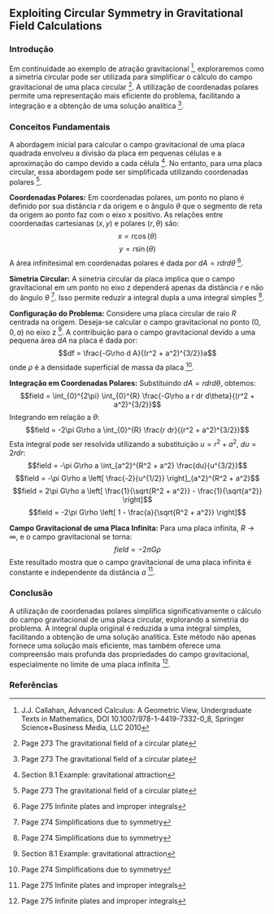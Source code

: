 ## Exploiting Circular Symmetry in Gravitational Field Calculations

### Introdução
Em continuidade ao exemplo de atração gravitacional [^1], exploraremos como a simetria circular pode ser utilizada para simplificar o cálculo do campo gravitacional de uma placa circular [^23]. A utilização de coordenadas polares permite uma representação mais eficiente do problema, facilitando a integração e a obtenção de uma solução analítica [^23].

### Conceitos Fundamentais
A abordagem inicial para calcular o campo gravitacional de uma placa quadrada envolveu a divisão da placa em pequenas células e a aproximação do campo devido a cada célula [^2]. No entanto, para uma placa circular, essa abordagem pode ser simplificada utilizando coordenadas polares [^23].

**Coordenadas Polares:** Em coordenadas polares, um ponto no plano é definido por sua distância $r$ da origem e o ângulo $\theta$ que o segmento de reta da origem ao ponto faz com o eixo x positivo. As relações entre coordenadas cartesianas $(x, y)$ e polares $(r, \theta)$ são:
$$x = r\cos(\theta)$$
$$y = r\sin(\theta)$$
A área infinitesimal em coordenadas polares é dada por $dA = r dr d\theta$ [^25].

**Simetria Circular:** A simetria circular da placa implica que o campo gravitacional em um ponto no eixo z dependerá apenas da distância $r$ e não do ângulo $\theta$ [^24]. Isso permite reduzir a integral dupla a uma integral simples [^24].

**Configuração do Problema:** Considere uma placa circular de raio $R$ centrada na origem. Deseja-se calcular o campo gravitacional no ponto $(0, 0, a)$ no eixo z [^2]. A contribuição para o campo gravitacional devido a uma pequena área $dA$ na placa é dada por:
$$df = \frac{-G\rho d A}{(r^2 + a^2)^{3/2}}a$$
onde $\rho$ é a densidade superficial de massa da placa [^24].

**Integração em Coordenadas Polares:** Substituindo $dA = r dr d\theta$, obtemos:
$$field = \int_{0}^{2\pi} \int_{0}^{R} \frac{-G\rho a r dr d\theta}{(r^2 + a^2)^{3/2}}$$
Integrando em relação a $\theta$:
$$field = -2\pi G\rho a \int_{0}^{R} \frac{r dr}{(r^2 + a^2)^{3/2}}$$
Esta integral pode ser resolvida utilizando a substituição $u = r^2 + a^2$, $du = 2r dr$:
$$field = -\pi G\rho a \int_{a^2}^{R^2 + a^2} \frac{du}{u^{3/2}}$$
$$field = -\pi G\rho a \left[ \frac{-2}{u^{1/2}} \right]_{a^2}^{R^2 + a^2}$$
$$field = 2\pi G\rho a \left[ \frac{1}{\sqrt{R^2 + a^2}} - \frac{1}{\sqrt{a^2}} \right]$$
$$field = -2\pi G\rho \left[ 1 - \frac{a}{\sqrt{R^2 + a^2}} \right]$$

**Campo Gravitacional de uma Placa Infinita:** Para uma placa infinita, $R \rightarrow \infty$, e o campo gravitacional se torna:
$$field = -2\pi G\rho$$
Este resultado mostra que o campo gravitacional de uma placa infinita é constante e independente da distância $a$ [^25].

### Conclusão
A utilização de coordenadas polares simplifica significativamente o cálculo do campo gravitacional de uma placa circular, explorando a simetria do problema. A integral dupla original é reduzida a uma integral simples, facilitando a obtenção de uma solução analítica. Este método não apenas fornece uma solução mais eficiente, mas também oferece uma compreensão mais profunda das propriedades do campo gravitacional, especialmente no limite de uma placa infinita [^25].

### Referências
[^1]: J.J. Callahan, Advanced Calculus: A Geometric View, Undergraduate Texts in Mathematics, DOI 10.1007/978-1-4419-7332-0_8, Springer Science+Business Media, LLC 2010
[^2]: Section 8.1 Example: gravitational attraction
[^23]: Page 273 The gravitational field of a circular plate
[^24]: Page 274 Simplifications due to symmetry
[^25]: Page 275 Infinite plates and improper integrals
<!-- END -->